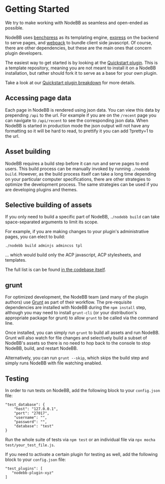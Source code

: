 # Getting Started

We try to make working with NodeBB as seamless and open-ended as possible.

NodeBB uses [benchpress](https://github.com/benchpressjs/benchpressjs) as its templating engine, [express](https://expressjs.org) on the backend to serve pages, and [webpack](https://webpack.js.org/) to bundle client side javascript. Of course, there are other dependencies, but these are the main ones that concern plugin developers.

The easiest way to get started is by looking at the [Quickstart plugin](https://github.com/nodebb/nodebb-plugin-quickstart). This is a template repository, meaning you are not meant to install it on a NodeBB installation, but rather should fork it to serve as a base for your own plugin.

Take a look at our [Quickstart plugin breakdown](./quickstart) for more details.

## Accessing page data

Each page in NodeBB is rendered using json data. You can view this data by prepending `/api` to the url. For example if you are on the `/recent` page you can navigate to `/api/recent` to see the corresponding json data. When NodeBB is started in production mode the json output will not have any formatting so it will be hard to read, to prettify it you can add ?pretty=1 to the url.

## Asset building

NodeBB requires a build step before it can run and serve pages to end users. This build process can be
manually invoked by running `./nodebb build`. However, as the build process itself can take a long time
depending on your particular computer specifications, there are other strategies to optimize the
development process. The same strategies can be used if you are developing plugins and themes.

## Selective building of assets

If you only need to build a specific part of NodeBB, `./nodebb build` can take space-separated arguments
to limit its scope.

For example, if you are making changes to your plugin's administrative pages, you can elect to build:

    ./nodebb build adminjs admincss tpl

... which would build only the ACP javascript, ACP stylesheets, and templates.

The full list is can be found [in the codebase itself](https://github.com/nodebb/nodebb-theme-persona).

## grunt

For optimized development, the NodeBB team (and many of the plugin authors) use [Grunt](https://gruntjs.com/)
as part of their workflow. The pre-requisite dependencies are installed with NodeBB during the `npm install`
step, although you may need to install `grunt-cli` (or your distribution's appropriate package for grunt)
to allow `grunt` to be called via the command line.

Once installed, you can simply run `grunt` to build all assets and run NodeBB. Grunt will also watch for
file changes and selectively build a subset of NodeBB's assets so there is no need to hop back to the
console to stop NodeBB, build, and restart NodeBB.

Alternatively, you can run `grunt --skip`, which skips the build step and simply runs NodeBB with file
watching enabled.

## Testing

In order to run tests on NodeBB, add the following block to your `config.json` file:

```
"test_database": {
    "host": "127.0.0.1",
    "port": "27017",
    "username": "",
    "password": "",
    "database": "test"
}
```

Run the whole suite of tests via `npm test` or an individual file via `npx mocha test/your_test_file.js`.

If you need to activate a certain plugin for testing as well, add the following block to your `config.json` file:

```
"test_plugins": [
   "nodebb-plugin-xyz"
]
```

